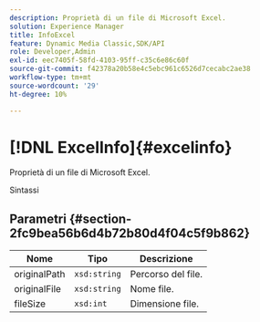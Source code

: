 ```yaml
---
description: Proprietà di un file di Microsoft Excel.
solution: Experience Manager
title: InfoExcel
feature: Dynamic Media Classic,SDK/API
role: Developer,Admin
exl-id: eec7405f-58fd-4103-95ff-c35c6e86c60f
source-git-commit: f42378a20b58e4c5ebc961c6526d7cecabc2ae38
workflow-type: tm+mt
source-wordcount: '29'
ht-degree: 10%

---
```


# [!DNL ExcelInfo]{#excelinfo}

Proprietà di un file di Microsoft Excel.

Sintassi

## Parametri {#section-2fc9bea56b6d4b72b80d4f04c5f9b862}

| Nome | Tipo | Descrizione |
|---|---|---|
| originalPath | `xsd:string` | Percorso del file. |
| originalFile | `xsd:string` | Nome file. |
| fileSize | `xsd:int` | Dimensione file. |
